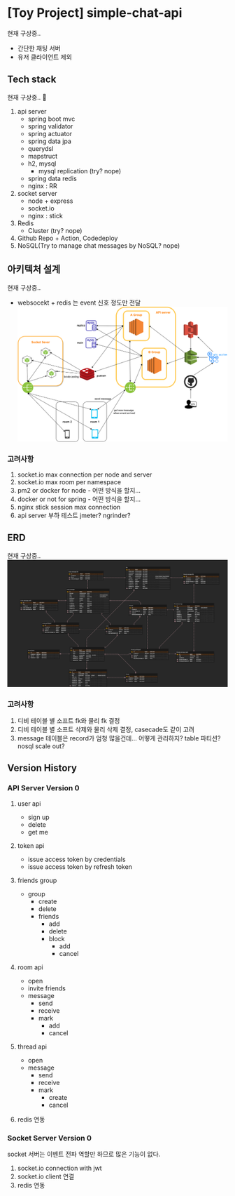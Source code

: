 # [Toy Project] simple-chat-api 
현재 구상중..

- 간단한 채팅 서버
- 유저 클라이언트 제외 

## Tech stack 
현재 구상중.. 🤔
 
1. api server 
    - spring boot mvc 
    - spring validator 
    - spring actuator
    - spring data jpa
    - querydsl
    - mapstruct
    - h2, mysql
        - mysql replication (try? nope) 
    - spring data redis
    - nginx : RR
2. socket server
    - node + express
    - socket.io
    - nginx : stick
3. Redis
    - Cluster (try? nope) 
4. Github Repo + Action, Codedeploy
5. NoSQL(Try to manage chat messages by NoSQL? nope) 

## 아키텍처 설계
현재 구상중..
- websocekt + redis 는 event 신호 정도만 전달 
![architecture](docs/arch-smp-chat.png) 

### 고려사항
1. socket.io max connection per node and server
2. socket.io max room per namespace
3. pm2 or docker for node - 어떤 방식을 할지... 
4. docker or not for spring - 어떤 방식을 할지...
5. nginx stick session max connection   
6. api server 부하 테스트 jmeter? ngrinder? 

## ERD
현재 구상중..
![erd](docs/erd-smp-cht.png)

### 고려사항
1. 디비 테이블 별 소프트 fk와 물리 fk 결정
2. 디비 테이블 별 소프트 삭제와 물리 삭제 결정, casecade도 같이 고려
3. message 테이블은 record가 엄청 많을건데... 어떻게 관리하지? table 파티션? nosql scale out? 

## Version History

### API Server Version 0
    
1. user api
    - sign up
    - delete 
    - get me 
     
2. token api
    - issue access token by credentials
    - issue access token by refresh token
3. friends group
    - group
        - create
        - delete
        - friends
            - add
            - delete
            - block
                - add
                - cancel
4. room api
    - open
    - invite friends
    - message
        - send
        - receive
        - mark
            - add
            - cancel
5. thread api
    - open
    - message
        - send
        - receive
        - mark
            - create
            - cancel

6. redis 연동


### Socket Server Version 0
socket 서버는 이벤트 전파 역할만 하므로 많은 기능이 없다.

1. socket.io connection with jwt 
2. socket.io client 연결
2. redis 연동